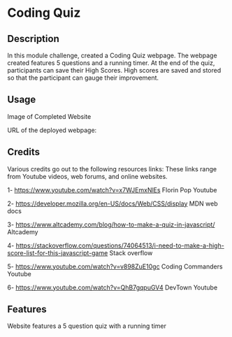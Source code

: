 # Coding Quiz

## Description

In this module challenge, created a Coding Quiz webpage. The webpage created features 5 questions and a running timer. At the end of the quiz, participants can save their High Scores. High scores are saved and stored so that the participant can gauge their improvement.

## Usage

Image of Completed Website

URL of the deployed webpage: 


## Credits

Various credits go out to the following resources links:
These links range from Youtube videos, web forums, and online websites.

1- https://www.youtube.com/watch?v=x7WJEmxNlEs
Florin Pop Youtube

2- https://developer.mozilla.org/en-US/docs/Web/CSS/display
MDN web docs

3- https://www.altcademy.com/blog/how-to-make-a-quiz-in-javascript/
Altcademy

4- https://stackoverflow.com/questions/74064513/i-need-to-make-a-high-score-list-for-this-javascript-game
Stack overflow
 
5- https://www.youtube.com/watch?v=v898ZuE10gc
Coding Commanders Youtube

6- https://www.youtube.com/watch?v=QhB7gqpuGV4
DevTown Youtube


## Features
Website features a 5 question quiz with a running timer